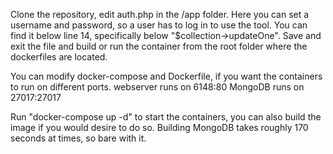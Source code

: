 Clone the repository, edit auth.php in the /app folder. Here you can set a username and password, so a user has to log in to use the tool. You can find it below line 14, specifically below "$collection->updateOne". Save and exit the file and build or run the container from the root folder where the dockerfiles are located. 

You can modify docker-compose and Dockerfile, if you want the containers to run on different ports.
webserver runs on 6148:80 
MongoDB runs on 27017:27017

Run "docker-compose up -d" to start the containers, you can also build the image if you would desire to do so.
Building MongoDB takes roughly 170 seconds at times, so bare with it.


